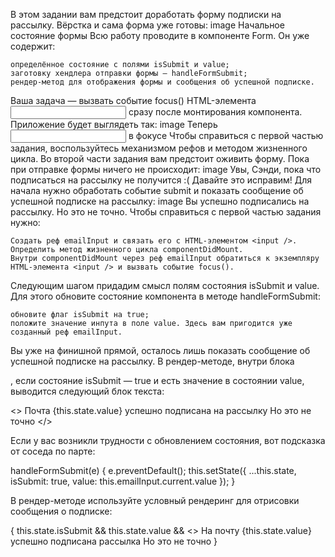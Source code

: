 В этом задании вам предстоит доработать форму подписки на рассылку. Вёрстка и сама форма уже готовы:
image
Начальное состояние формы
Всю работу проводите в компоненте Form. Он уже содержит:

    определённое состояние с полями isSubmit и value;
    заготовку хендлера отправки формы — handleFormSubmit;
    рендер-метод для отображения формы и сообщения об успешной подписке.

Ваша задача — вызвать событие focus() HTML-элемента <input /> сразу после монтирования компонента. Приложение будет выглядеть так:
image
Теперь <input /> в фокусе
Чтобы справиться с первой частью задания, воспользуйтесь механизмом рефов и методом жизненного цикла.
Во второй части задания вам предстоит оживить форму. Пока при отправке формы ничего не происходит:
image
Увы, Сэнди, пока что подписаться на рассылку не получится :(
Давайте это исправим!
Для начала нужно обработать событие submit и показать сообщение об успешной подписке на рассылку:
image
Вы успешно подписались на рассылку. Но это не точно.
Чтобы справиться с первой частью задания нужно:

    Создать реф emailInput и связать его с HTML-элементом <input />.
    Определить метод жизненного цикла componentDidMount.
    Внутри componentDidMount через реф emailInput обратиться к экземпляру HTML-элемента <input /> и вызвать событие focus().

Следующим шагом придадим смысл полям состояния isSubmit и value. Для этого обновите состояние компонента в методе handleFormSubmit:

    обновите флаг isSubmit на true;
    положите значение инпута в поле value. Здесь вам пригодится уже созданный реф emailInput.

Вы уже на финишной прямой, осталось лишь показать сообщение об успешной подписке на рассылку. В рендер-методе, внутри блока <p></p>, если состояние isSubmit — true и есть значение в состоянии value, выводится следующий блок текста:

<>
<span>Почта {this.state.value} успешно подписана на рассылку</span>
<span>Но это не точно</span>
</>

Если у вас возникли трудности с обновлением состояния, вот подсказка от соседа по парте:

handleFormSubmit(e) {
e.preventDefault();
this.setState({
...this.state,
isSubmit: true,
value: this.emailInput.current.value
});
}

В рендер-методе используйте условный рендеринг для отрисовки сообщения о подписке:

<p className={formStyles.message}>
  {
    this.state.isSubmit && this.state.value &&
    <>
      <span>На почту {this.state.value} успешно подписана рассылка</span>
      <span>Но это не точно</span>
    </>
  }
</p>
